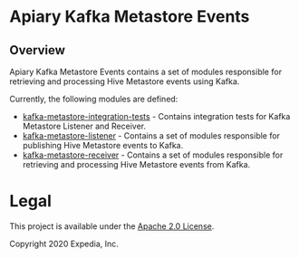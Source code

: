 # Apiary Kafka Metastore Events

## Overview
Apiary Kafka Metastore Events contains a set of modules responsible for retrieving and processing Hive Metastore events using Kafka.

Currently, the following modules are defined:
 - [kafka-metastore-integration-tests](kafka-metastore-integration-tests) - Contains integration tests for Kafka Metastore Listener and Receiver.
 - [kafka-metastore-listener](kafka-metastore-listener) - Contains a set of modules responsible for publishing Hive Metastore events to Kafka.
 - [kafka-metastore-receiver](kafka-metastore-receiver) - Contains a set of modules responsible for retrieving and processing Hive Metastore events from Kafka.

# Legal
This project is available under the [Apache 2.0 License](http://www.apache.org/licenses/LICENSE-2.0.html).

Copyright 2020 Expedia, Inc.
